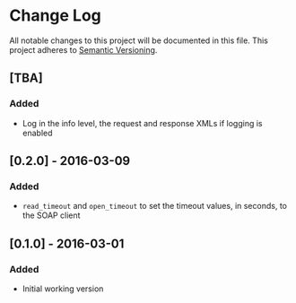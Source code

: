 # Change Log

All notable changes to this project will be documented in this file.
This project adheres to [Semantic Versioning](http://semver.org/).

## [TBA]
### Added
- Log in the info level, the request and response XMLs if logging is enabled

## [0.2.0] - 2016-03-09
### Added
- `read_timeout` and `open_timeout` to set the timeout values, in seconds, to the SOAP client

## [0.1.0] - 2016-03-01
### Added
- Initial working version
